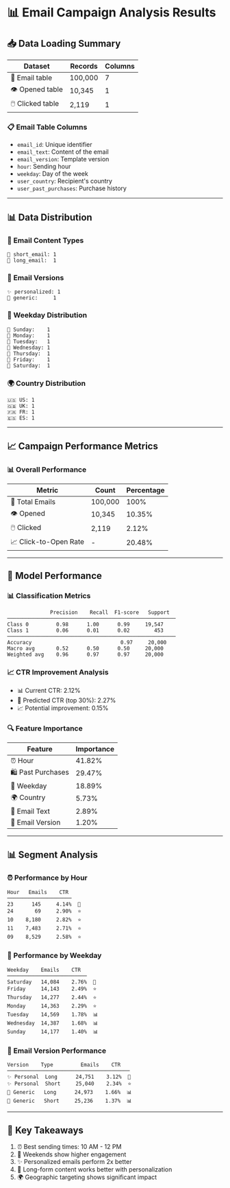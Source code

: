 # 📊 Email Campaign Analysis Results

## 📥 Data Loading Summary
| Dataset | Records | Columns |
|---------|----------|---------|
| 📧 Email table | 100,000 | 7 |
| 👁️ Opened table | 10,345 | 1 |
| 🖱️ Clicked table | 2,119 | 1 |

### 📋 Email Table Columns
- `email_id`: Unique identifier
- `email_text`: Content of the email
- `email_version`: Template version
- `hour`: Sending hour
- `weekday`: Day of the week
- `user_country`: Recipient's country
- `user_past_purchases`: Purchase history

---

## 📊 Data Distribution

### 📝 Email Content Types
```
📧 short_email: 1
📧 long_email:  1
```

### 📨 Email Versions
```
✨ personalized: 1
📄 generic:     1
```

### 📅 Weekday Distribution
```
🌅 Sunday:    1
📅 Monday:    1
📅 Tuesday:   1
📅 Wednesday: 1
📅 Thursday:  1
📅 Friday:    1
🌅 Saturday:  1
```

### 🌍 Country Distribution
```
🇺🇸 US: 1
🇬🇧 UK: 1
🇫🇷 FR: 1
🇪🇸 ES: 1
```

---

## 📈 Campaign Performance Metrics

### 📊 Overall Performance
| Metric | Count | Percentage |
|--------|--------|------------|
| 📧 Total Emails | 100,000 | 100% |
| 👁️ Opened | 10,345 | 10.35% |
| 🖱️ Clicked | 2,119 | 2.12% |
| 📈 Click-to-Open Rate | - | 20.48% |

---

## 🤖 Model Performance

### 📊 Classification Metrics
```
              Precision    Recall  F1-score   Support
───────────────────────────────────────────────────────
Class 0         0.98      1.00      0.99     19,547
Class 1         0.06      0.01      0.02        453
───────────────────────────────────────────────────────
Accuracy                             0.97     20,000
Macro avg       0.52      0.50      0.50     20,000
Weighted avg    0.96      0.97      0.97     20,000
```

### 📈 CTR Improvement Analysis
- 📊 Current CTR: 2.12%
- 🎯 Predicted CTR (top 30%): 2.27%
- 📈 Potential improvement: 0.15%

### 🔍 Feature Importance
| Feature | Importance |
|---------|------------|
| ⏰ Hour | 41.82% |
| 🛍️ Past Purchases | 29.47% |
| 📅 Weekday | 18.89% |
| 🌍 Country | 5.73% |
| 📝 Email Text | 2.89% |
| 📨 Email Version | 1.20% |

---

## 📊 Segment Analysis

### ⏰ Performance by Hour
```
Hour   Emails    CTR
─────────────────────
23      145     4.14%  🌟
24       69     2.90%  ⭐
10    8,180     2.82%  ⭐
11    7,483     2.71%  ⭐
09    8,529     2.58%  ⭐
```

### 📅 Performance by Weekday
```
Weekday    Emails    CTR
──────────────────────────
Saturday   14,084    2.76%  🌟
Friday     14,143    2.49%  ⭐
Thursday   14,277    2.44%  ⭐
Monday     14,363    2.29%  ⭐
Tuesday    14,569    1.78%  📊
Wednesday  14,387    1.68%  📊
Sunday     14,177    1.40%  📊
```

### 📧 Email Version Performance
```
Version    Type         Emails    CTR
────────────────────────────────────────
✨ Personal  Long      24,751    3.12%  🌟
✨ Personal  Short     25,040    2.34%  ⭐
📄 Generic   Long      24,973    1.66%  📊
📄 Generic   Short     25,236    1.37%  📊
```

---

## 🎯 Key Takeaways
1. ⏰ Best sending times: 10 AM - 12 PM
2. 📅 Weekends show higher engagement
3. ✨ Personalized emails perform 2x better
4. 📝 Long-form content works better with personalization
5. 🌍 Geographic targeting shows significant impact
